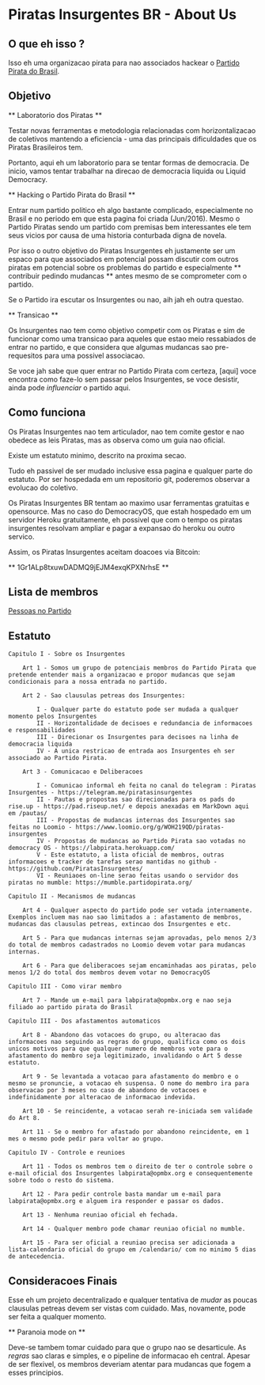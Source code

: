 # Piratas Insurgentes BR - About Us

## O que eh isso ?

Isso eh uma organizacao pirata para nao associados hackear o [Partido Pirata do Brasil](http://partidopirata.org).

## Objetivo 

** Laboratorio dos Piratas **

Testar novas ferramentas e metodologia relacionadas com horizontalizacao de coletivos mantendo a eficiencia - uma das principais dificuldades que os Piratas Brasileiros tem.

Portanto, aqui eh um laboratorio para se tentar formas de democracia. De inicio, vamos tentar trabalhar na direcao de democracia liquida ou Liquid Democracy.

** Hacking o Partido Pirata do Brasil **

Entrar num partido politico eh algo bastante complicado, especialmente no Brasil e no periodo em que esta pagina foi criada (Jun/2016). Mesmo o Partido Piratas sendo um partido com premisas bem interessantes ele tem seus vicios por causa de uma historia conturbada digna de novela.

Por isso o outro objetivo do Piratas Insurgentes eh justamente ser um espaco para que associados em potencial possam discutir com outros piratas em potencial sobre os problemas do partido e especialmente ** contribuir pedindo mudancas ** antes mesmo de se comprometer com o partido. 

Se o Partido ira escutar os Insurgentes ou nao, aih jah eh outra questao.

** Transicao **

Os Insurgentes nao tem como objetivo competir com os Piratas e sim de funcionar como uma transicao para aqueles que estao meio ressabiados de entrar no partido, e que considera que algumas mudancas sao pre-requesitos para uma possivel associacao.

Se voce jah sabe que quer entrar no Partido Pirata com certeza, [aqui] voce encontra como faze-lo sem passar pelos Insurgentes, se voce desistir, ainda pode *influenciar* o partido aqui. 

## Como funciona

Os Piratas Insurgentes nao tem articulador, nao tem comite gestor e nao obedece as leis Piratas, mas as observa como um guia nao oficial.

Existe um estatuto minimo, descrito na proxima secao.

Tudo eh passivel de ser mudado inclusive essa pagina e qualquer parte do estatuto. Por ser hospedada em um repositorio git, poderemos observar a evolucao do coletivo.

Os Piratas Insurgentes BR tentam ao maximo usar ferramentas gratuitas e opensource. Mas no caso do DemocracyOS, que estah hospedado em um servidor Heroku gratuitamente, eh possivel que com o tempo os piratas insurgentes resolvam ampliar e pagar a expansao do heroku ou outro servico.

Assim, os Piratas Insurgentes aceitam doacoes via Bitcoin:

** 1Gr1ALp8txuwDADMQ9jEJM4exqKPXNrhsE **


## Lista de membros

[Pessoas no Partido](membros/)

## Estatuto

```
Capitulo I - Sobre os Insurgentes

    Art 1 - Somos um grupo de potenciais membros do Partido Pirata que pretende entender mais a organizacao e propor mudancas que sejam condicionais para a nossa entrada no partido.

    Art 2 - Sao clausulas petreas dos Insurgentes:

        I - Qualquer parte do estatuto pode ser mudada a qualquer momento pelos Insurgentes
        II - Horizontalidade de decisoes e redundancia de informacoes e responsabilidades
        III - Direcionar os Insurgentes para decisoes na linha de democracia liquida
        IV - A unica restricao de entrada aos Insurgentes eh ser associado ao Partido Pirata.

    Art 3 - Comunicacao e Deliberacoes
    
        I - Comunicao informal eh feita no canal do telegram : Piratas Insurgentes - https://telegram.me/piratasinsurgentes
    	II - Pautas e propostas sao direcionadas para os pads do rise.up - https://pad.riseup.net/ e depois anexadas em MarkDown aqui em /pautas/
        III - Propostas de mudancas internas dos Insurgentes sao feitas no Loomio - https://www.loomio.org/g/WOH219QD/piratas-insurgentes
        IV - Propostas de mudancas ao Partido Pirata sao votadas no democracy OS - https://labpirata.herokuapp.com/
        V - Este estatuto, a lista oficial de membros, outras informacoes e tracker de tarefas serao mantidas no github - https://github.com/PiratasInsurgentes/
        VI - Reuniaoes on-line serao feitas usando o servidor dos piratas no mumble: https://mumble.partidopirata.org/

Capitulo II - Mecanismos de mudancas

    Art 4 - Qualquer aspecto do partido pode ser votada internamente. Exemplos incluem mas nao sao limitados a : afastamento de membros, mudancas das clausulas petreas, extincao dos Insurgentes e etc.

    Art 5 - Para que mudancas internas sejam aprovadas, pelo menos 2/3 do total de membros cadastrados no Loomio devem votar para mudancas internas.

    Art 6 - Para que deliberacoes sejam encaminhadas aos piratas, pelo menos 1/2 do total dos membros devem votar no DemocracyOS

Capitulo III - Como virar membro

    Art 7 - Mande um e-mail para labpirata@opmbx.org e nao seja filiado ao partido pirata do Brasil

Capitulo III - Dos afastamentos automaticos

    Art 8 - Abandono das votacoes do grupo, ou alteracao das informacoes nao seguindo as regras do grupo, qualifica como os dois unicos motivos para que qualquer numero de membros vote para o afastamento do membro seja legitimizado, invalidando o Art 5 desse estatuto. 

    Art 9 - Se levantada a votacao para afastamento do membro e o mesmo se pronuncie, a votacao eh suspensa. O nome do membro ira para observacao por 3 meses no caso de abandono de votacoes e indefinidamente por alteracao de informacao indevida.

    Art 10 - Se reincidente, a votacao serah re-iniciada sem validade do Art 8.

    Art 11 - Se o membro for afastado por abandono reincidente, em 1 mes o mesmo pode pedir para voltar ao grupo.

Capitulo IV - Controle e reunioes

    Art 11 - Todos os membros tem o direito de ter o controle sobre o e-mail oficial dos Insurgentes labpirata@opmbx.org e consequentemente sobre todo o resto do sistema.
    
    Art 12 - Para pedir controle basta mandar um e-mail para labpirata@opmbx.org e alguem ira responder e passar os dados.

    Art 13 - Nenhuma reuniao oficial eh fechada.

    Art 14 - Qualquer membro pode chamar reuniao oficial no mumble.

    Art 15 - Para ser oficial a reuniao precisa ser adicionada a lista-calendario oficial do grupo em /calendario/ com no minimo 5 dias de antecedencia.

```

## Consideracoes Finais

Esse eh um projeto decentralizado e qualquer tentativa de *mudar* as poucas clausulas petreas devem ser vistas com cuidado. Mas, novamente, pode ser feita a qualquer momento.

** Paranoia mode on **

Deve-se tambem tomar cuidado para que o grupo nao se desarticule. As *regras* sao claras e simples, e o pipeline de informacao eh central. Apesar de ser flexivel, os membros deveriam atentar para mudancas que fogem a esses principios.